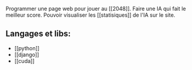 Programmer une page web pour jouer au [[2048]].
Faire une IA qui fait le meilleur score.
Pouvoir visualiser les [[statisiques]] de l'IA sur le site.

## Langages et libs:
- [[python]]
- [[django]]
- [[cuda]]


